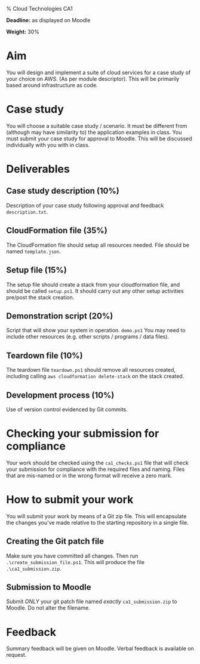 % Cloud Technologies CA1

**Deadline:** as displayed on Moodle

**Weight:** 30%

# Aim

You will design and implement a suite of cloud services for a case study of your choice on AWS. (As per module descriptor). This will be primarily based around infrastructure as code. 

# Case study

You will choose a suitable case study / scenario.
It must be different from (although may have similarity to) the application examples in class.
You must submit your case study for approval to Moodle.
This will be discussed individually with you with in class.

# Deliverables

## Case study description (10%)

Description of your case study following approval and feedback `description.txt`.

## CloudFormation file (35%)

The CloudFormation file should setup all resources needed.
File should be named `template.json`.

## Setup file (15%)

The setup file should create a stack from your cloudformation file, and should be called `setup.ps1`.
It should carry out any other setup activities pre/post the stack creation. 

## Demonstration script (20%)

Script that will show your system in operation. `demo.ps1`
You may need to include other resources (e.g. other scripts / programs / data files).

## Teardown file (10%)

The teardown file `teardown.ps1` should remove all resources created, including calling `aws cloudformation delete-stack` on the stack created. 

## Development process (10%)

Use of version control evidenced by Git commits.

# Checking your submission for compliance

Your work should be checked using the `ca1_checks.ps1` file that will check your submission for compliance with the required files and naming.
Files that are mis-named or in the wrong format will receive a zero mark.

# How to submit your work

You will submit your work by means of a Git zip file.
This will encapsulate the changes you've made relative to the starting repository in a single file.

## Creating the Git patch file

Make sure you have committed all changes.
Then run `.\create_submission_file.ps1`.
This will produce the file `.\ca1_submission.zip`. 

## Submission to Moodle

Submit *ONLY* your git patch file named *exactly* `ca1_submission.zip` to Moodle.
Do not alter the filename. 

# Feedback

Summary feedback will be given on Moodle.
Verbal feedback is available on request.
